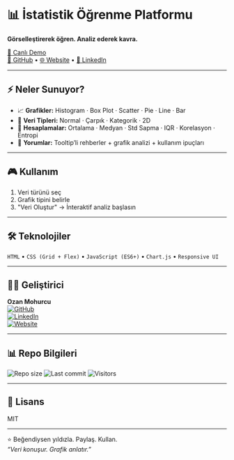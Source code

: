 # 📊 İstatistik Öğrenme Platformu

**Görselleştirerek öğren. Analiz ederek kavra.**

[🚀 Canlı Demo](https://ozan-mohurcu.github.io/istatistik/)  
[📁 GitHub](https://github.com/Ozan-Mohurcu/istatistik) • [🌐 Website](https://ozan-mohurcu.github.io/) • [🔗 LinkedIn](https://www.linkedin.com/in/ozanmhrc/)

---

## ⚡ Neler Sunuyor?

- 📈 **Grafikler:** Histogram · Box Plot · Scatter · Pie · Line · Bar  
- 🎲 **Veri Tipleri:** Normal · Çarpık · Kategorik · 2D  
- 🧮 **Hesaplamalar:** Ortalama · Medyan · Std Sapma · IQR · Korelasyon · Entropi  
- 🧠 **Yorumlar:** Tooltip’li rehberler + grafik analizi + kullanım ipuçları

---

## 🎮 Kullanım

1. Veri türünü seç  
2. Grafik tipini belirle  
3. "Veri Oluştur" → İnteraktif analiz başlasın  

---

## 🛠️ Teknolojiler

`HTML` • `CSS (Grid + Flex)` • `JavaScript (ES6+)` • `Chart.js` • `Responsive UI`

---

## 🧑‍💻 Geliştirici

**Ozan Mohurcu**  
[![GitHub](https://img.shields.io/badge/GitHub-Ozan--Mohurcu-100000?style=flat&logo=github&logoColor=white)](https://github.com/Ozan-Mohurcu)  
[![LinkedIn](https://img.shields.io/badge/LinkedIn-ozanmhrc-0077B5?style=flat&logo=linkedin&logoColor=white)](https://www.linkedin.com/in/ozanmhrc/)  
[![Website](https://img.shields.io/badge/Website-ozan--mohurcu.github.io-orange?style=flat&logo=google-chrome&logoColor=white)](https://ozan-mohurcu.github.io/)

---

## 📊 Repo Bilgileri

![Repo size](https://img.shields.io/github/repo-size/Ozan-Mohurcu/istatistik)
![Last commit](https://img.shields.io/github/last-commit/Ozan-Mohurcu/istatistik)
![Visitors](https://api.visitorbadge.io/api/visitors?path=Ozan-Mohurcu%2Fistatistik&countColor=%2337d67a)

---

## 📝 Lisans

MIT

---

⭐ Beğendiysen yıldızla. Paylaş. Kullan.  
_“Veri konuşur. Grafik anlatır.”_

